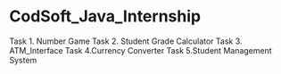 # CodSoft_Java_Internship
Task 1. Number Game
Task 2. Student Grade Calculator
Task 3. ATM_Interface
Task 4.Currency Converter 
Task 5.Student Management System
